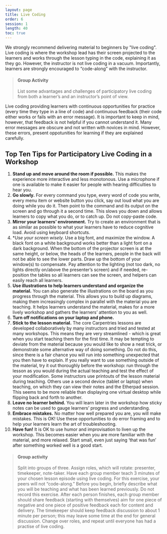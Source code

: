 ```yaml
---
layout: page
title: Live Coding
order: 6
session: 1
length: 40
toc: true
---
```


We strongly recommend delivering material to beginners by "live coding". Live coding is where the workshop lead has their screen projected to the learners and works through the lesson typing in the code, explaining it as they go. However, the instructor is not live coding in a vacuum. Importantly, learners are strongly encouraged to “code-along” with the instructor. 

> #### Group Activity
>
> List some advantages and challenges of participatory live coding from both a learner’s and an instructor’s point of view.


Live coding providing learners with continuous opportunities for practice (every time they type in a line of code) and continuous feedback (their code either works or fails with an error message). It is important to keep in mind, however, that feedback is not helpful if you cannot understand it. Many error messages are obscure and not written with novices in mind. However, these errors, present oppotunities for learning if they are explained carefully. 

## Top Ten Tips for Participatory Live Coding in a Workshop

1. **Stand up and move around the room if possible.** This makes the experience more interactive and less monotonous. Use a microphone if one is available to make it easier for people with hearing difficulties to hear you.
2. **Go slowly.** For every command you type, every word of code you write, every menu item or website button you click, say out loud what you are doing while you do it. Then point to the command and its output on the screen and go through it a second time. This slows you down and allows learners to copy what you do, or to catch up. Do not copy-paste code.
3. **Mirror your learners’ environment.** Try to create an environment that is as similar as possible to what your learners have to reduce cognitive load. Avoid using keyboard shortcuts.
4. **Use your screen wisely.* Use a big font, and maximize the window. A black font on a white background works better than a light font on a dark background. When the bottom of the projector screen is at the same height, or below, the heads of the learners, people in the back will not be able to see the lower parts. Draw up the bottom of your window(s) to compensate. Pay attention to the lighting (not too dark, no lights directly on/above the presenter’s screen) and if needed, re-position the tables so all learners can see the screen, and helpers can easily reach all learners.
5. **Use illustrations to help learners understand and organize the material.** You can also generate the illustrations on the board as you progress through the material. This allows you to build up diagrams, making them increasingly complex in parallel with the material you are teaching. It helps learners understand the material, makes for a more lively workshop and gathers the learners’ attention to you as well.
6. **Turn off notifications on your laptop and phone.**
7. **Stick to the lesson material.** The core Carpentries lessons are developed collaboratively by many instructors and tried and tested at many workshops. This means they are very streamlined - which is great when you start teaching them for the first time. It may be tempting to deviate from the material because you would like to show a neat trick, or demonstrate some alternative way of doing something. Do not do this, since there is a fair chance you will run into something unexpected that you then have to explain. If you really want to use something outside of the material, try it out thoroughly before the workshop: run through the lesson as you would during the actual teaching and test the effect of your modification. Some instructors use printouts of the lesson material during teaching. Others use a second device (tablet or laptop) when teaching, on which they can view their notes and the Etherpad session. This seems to be more reliable than displaying one virtual desktop while flipping back and forth to another.
8. **Leave no learner behind.** You will learn later in the workshop how sticky notes can be used to gauge learners’ progress and understanding.
9. **Embrace mistakes.** No matter how well prepared you are, you will make mistakes. This is OK! Use these opportunities to do error framing and to help your learners learn the art of troubleshooting.
10. **Have fun!** It is OK to use humor and improvisation to liven up the workshop. This becomes easier when you are more familiar with the material, and more relaxed. Start small, even just saying ‘that was fun’ after something worked well is a good start.


> #### Group activity
>
> Split into groups of three.
> Assign roles, which will rotate: presenter, timekeeper, note-taker.
> Have each group member teach 3 minutes of your chosen lesson episode using live coding. For this exercise, your peers will not “code-along.” 
> Before you begin, briefly describe what you will be teaching and what has been learned previously. Do not record this exercise.
> After each person finishes, each group member should share feedback (starting with themselves) aim for one piece of negative and one piece of positive feedback each for content and delivery. The timekeeper should keep feedback discussion to about 1 minute per person; this may leave some time at the end for general discussion. 
> Change over roles, and repeat until everyone has had a practise of live coding.
